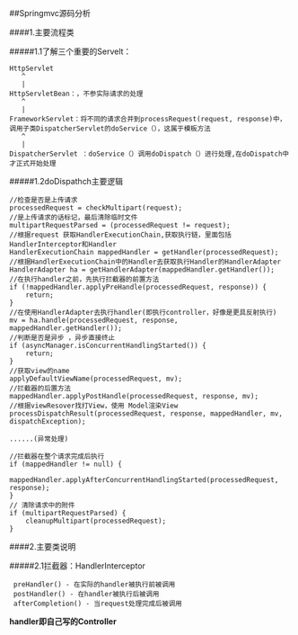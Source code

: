 ##Springmvc源码分析

####1.主要流程类

#####1.1了解三个重要的Servelt：

	HttpServlet
	   ^
	   |
	HttpServletBean：，不参实际请求的处理
	   ^
	   |
	FrameworkServlet：将不同的请求合并到processRequest(request, response)中，调用子类DispatcherServlet的doService（），这属于模板方法
	   ^
	   |
	DispatcherServlet ：doService（）调用doDispatch（）进行处理,在doDispatch中才正式开始处理   

#####1.2doDispathch主要逻辑

	//检查是否是上传请求
	processedRequest = checkMultipart(request);
	//是上传请求的话标记，最后清除临时文件
	multipartRequestParsed = (processedRequest != request);
	//根据request 获取HandlerExecutionChain,获取执行链，里面包括HandlerInterceptor和Handler
	HandlerExecutionChain mappedHandler = getHandler(processedRequest);
	//根据HandlerExecutionChain中的Handler去获取执行Handler的HandlerAdapter
	HandlerAdapter ha = getHandlerAdapter(mappedHandler.getHandler());
    //在执行handler之前，先执行拦截器的前置方法
	if (!mappedHandler.applyPreHandle(processedRequest, response)) {
		return;
	}
    //在使用HandlerAdapter去执行handler(即执行controller，好像是更具反射执行)
	mv = ha.handle(processedRequest, response, mappedHandler.getHandler());
    //判断是否是异步 ，异步直接终止
	if (asyncManager.isConcurrentHandlingStarted()) {
		return;
	}
    //获取view的name
	applyDefaultViewName(processedRequest, mv);
	//拦截器的后置方法
	mappedHandler.applyPostHandle(processedRequest, response, mv);
	//根据viewResover找打View，使用 Model渲染View
	processDispatchResult(processedRequest, response, mappedHandler, mv, dispatchException);
    
	......(异常处理)

	//拦截器在整个请求完成后执行
	if (mappedHandler != null) {
		mappedHandler.applyAfterConcurrentHandlingStarted(processedRequest, response);
	}
	// 清除请求中的附件
	if (multipartRequestParsed) {
		cleanupMultipart(processedRequest);
	}

####2.主要类说明

#####2.1拦截器：HandlerInterceptor

     preHandler() - 在实际的handler被执行前被调用
     postHandler() - 在handler被执行后被调用
     afterCompletion() - 当request处理完成后被调用

**handler即自己写的Controller**

       
       
       
       
       
       
       
       
       
       
       
       
       
       
       
       
       
       
       
       
       